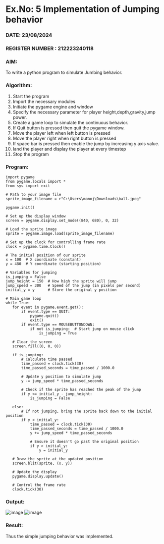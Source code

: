 # Ex.No: 5  Implementation of Jumping behavior 
### DATE: 23/08/2024                                                                           
### REGISTER NUMBER : 212223240118
### AIM: 
To write a python program to simulate Jumbing behavior. 
### Algorithm:
1. Start the program
2. Import the necessary modules
3. Initiate the pygame engine and window
4. Specify the necessary parameter for player height,depth,gravity,jump power. 
5. Create a game loop to simulate the continuous behavior.
6. If Quit button is pressed then quit the pygame window.
7. Move the player left when left button is pressed
8. Move the player right when right button is pressed
9. If space bar is pressed then enable the jump by increasing y axis value.
10. land the player and display the player at every timestep
11.  Stop the program
 ### Program:
 ```
import pygame
from pygame.locals import *
from sys import exit

# Path to your image file
sprite_image_filename = r"C:\Users\manoj\Downloads\ball.jpeg"

pygame.init()

# Set up the display window
screen = pygame.display.set_mode((840, 680), 0, 32)

# Load the sprite image
sprite = pygame.image.load(sprite_image_filename)

# Set up the clock for controlling frame rate
clock = pygame.time.Clock()

# The initial position of our sprite
x = 100  # X coordinate (constant)
y = 480  # Y coordinate (starting position)

# Variables for jumping
is_jumping = False
jump_height = 150  # How high the sprite will jump
jump_speed = 300   # Speed of the jump (in pixels per second)
initial_y = y      # Store the original y position

# Main game loop
while True:
    for event in pygame.event.get():
        if event.type == QUIT:
            pygame.quit()
            exit()
        if event.type == MOUSEBUTTONDOWN:
            if not is_jumping:  # Start jump on mouse click
                is_jumping = True

    # Clear the screen
    screen.fill((0, 0, 0))

    if is_jumping:
        # Calculate time passed
        time_passed = clock.tick(30)
        time_passed_seconds = time_passed / 1000.0
        
        # Update y position to simulate jump
        y -= jump_speed * time_passed_seconds
        
        # Check if the sprite has reached the peak of the jump
        if y <= initial_y - jump_height:
            is_jumping = False
    
    else:
        # If not jumping, bring the sprite back down to the initial position
        if y < initial_y:
            time_passed = clock.tick(30)
            time_passed_seconds = time_passed / 1000.0
            y += jump_speed * time_passed_seconds
            
            # Ensure it doesn't go past the original position
            if y > initial_y:
                y = initial_y

    # Draw the sprite at the updated position
    screen.blit(sprite, (x, y))
    
    # Update the display
    pygame.display.update()

    # Control the frame rate
    clock.tick(30)
```

### Output:
![image](https://github.com/user-attachments/assets/4476b0fc-dc0f-425e-8aa6-876a03deef34)
![image](https://github.com/user-attachments/assets/f433e3b2-5390-494f-947c-ffd46cade181)

### Result:
Thus the simple jumping behavior  was implemented.
